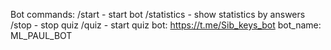 Bot commands:
/start - start bot
/statistics - show statistics by answers
/stop - stop quiz
/quiz - start quiz
bot: https://t.me/Sib_keys_bot
bot_name: ML_PAUL_BOT